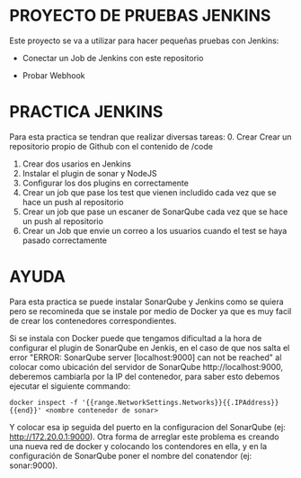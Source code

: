 # PROYECTO DE PRUEBAS JENKINS
Este proyecto se va a utilizar para hacer pequeñas pruebas con Jenkins:
* Conectar un Job de Jenkins con este repositorio

* Probar Webhook

# PRACTICA JENKINS
Para esta practica se tendran que realizar diversas tareas:
0. Crear Crear un repositorio propio de Github con el contenido de /code
1. Crear dos usarios en Jenkins
2. Instalar el plugin de sonar y NodeJS
3. Configurar los dos plugins en correctamente  
4. Crear un job que pase los test que vienen includido cada vez que se hace un push al repositorio
5. Crear un job que pase un escaner de SonarQube cada vez que se hace un push al repositorio
6. Crear un Job que envie un correo a los usuarios cuando el test se haya pasado correctamente

# AYUDA 
Para esta practica se puede instalar SonarQube y Jenkins como se quiera pero se recomineda que se 
instale por medio de Docker ya que es muy facil de crear los contenedores correspondientes.

Si se instala con Docker puede que tengamos dificultad a la hora de configurar el plugin de SonarQube en Jenkis,
en el caso de que nos salta el error "ERROR: SonarQube server [localhost:9000] can not be reached" al colocar 
como ubicación del servidor de SonarQube http://localhost:9000, deberemos cambiarla por la IP del contenedor,
para saber esto debemos ejecutar el siguiente commando: 

```
docker inspect -f '{{range.NetworkSettings.Networks}}{{.IPAddress}}{{end}}' <nombre contenedor de sonar>
```

Y colocar esa ip seguida del puerto en la configuracion del SonarQube (ej: http://172.20.0.1:9000). Otra forma de
arreglar este problema es creando una nueva red de docker y colocando los contendores en ella, y en la configuración
de SonarQube poner el nombre del conatendor (ej: sonar:9000). 
